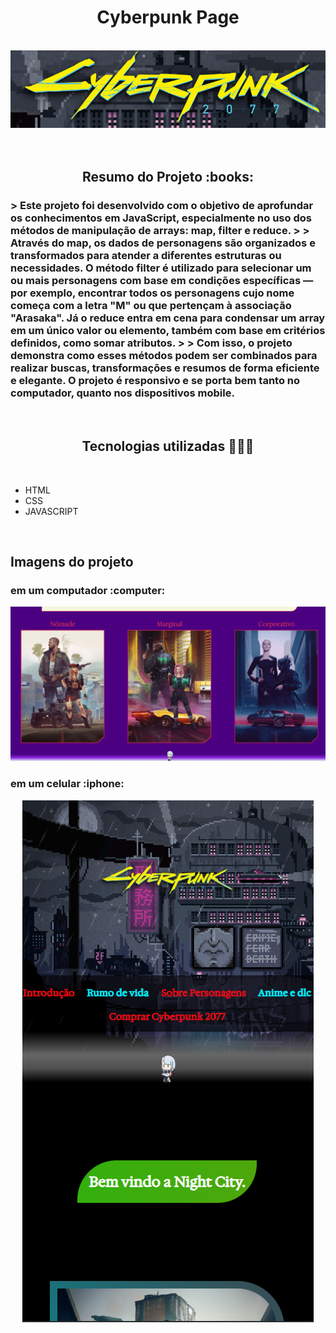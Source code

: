 <h1 align="center" >Cyberpunk Page</h1>
<br>
<div align="center"><img src="https://github.com/mateusrodrigues15/Cyberpunk-copy-page/blob/main/Logo%20from%20README.png?raw=true"/></div>
<br>
<br>
<h2 align="center">Resumo do Projeto :books:</h2>
<h3>> Este projeto foi desenvolvido com o objetivo de aprofundar os conhecimentos em JavaScript, especialmente no uso dos métodos de manipulação de arrays: map, filter e reduce.
 > > Através do map, os dados de personagens são organizados e transformados para atender a diferentes estruturas ou necessidades. 
O método filter é utilizado para selecionar um ou mais personagens com base em condições específicas — por exemplo, encontrar todos os personagens cujo nome começa com a letra "M" ou que pertençam à associação 
"Arasaka". Já o reduce entra em cena para condensar um array em um único valor ou elemento, também com base em critérios definidos, como somar atributos. 
> > Com isso, o projeto demonstra como esses métodos podem ser combinados para realizar buscas, transformações e resumos de forma eficiente e elegante. O projeto é responsivo e se porta bem tanto no computador, 
  quanto nos dispositivos mobile.</h3>
<br>
<h2 align="center">Tecnologias utilizadas 👨🏻‍💻</h2>
<br>
<ul>
  <li>HTML</li>
  <li>CSS</li>
  <li>JAVASCRIPT</li>
</ul>
<br>
<h2>Imagens do projeto</h2>
<h3> em um computador :computer:</h3>
<img src="https://github.com/mateusrodrigues15/Cyberpunk-copy-page/blob/main/desktop.png?raw=true" alt="desktop-img"/>
<br>
<h3> em um celular :iphone: </h3>
<div align="center "><img src="https://github.com/mateusrodrigues15/Cyberpunk-copy-page/blob/main/Mobile.png?raw=true" alt="mobile-img"/></div>




